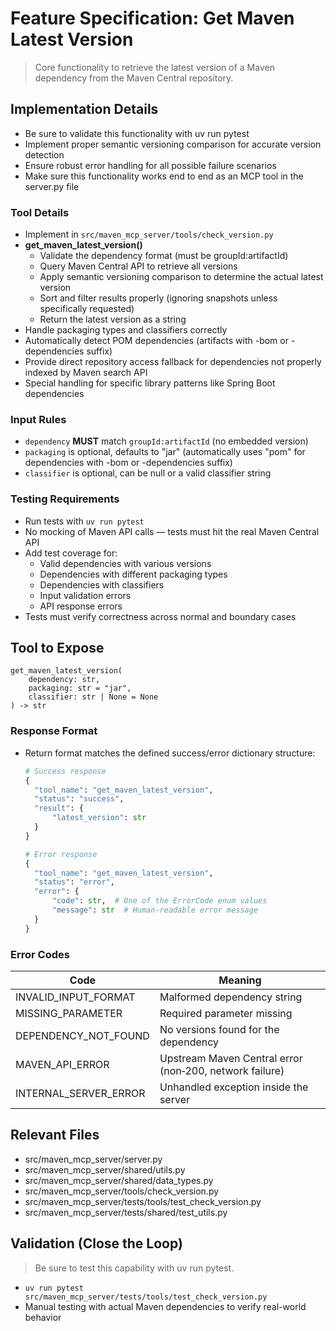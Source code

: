 # Feature Specification: Get Maven Latest Version

> Core functionality to retrieve the latest version of a Maven dependency from the Maven Central repository.

## Implementation Details
- Be sure to validate this functionality with uv run pytest
- Implement proper semantic versioning comparison for accurate version detection
- Ensure robust error handling for all possible failure scenarios
- Make sure this functionality works end to end as an MCP tool in the server.py file

### Tool Details
- Implement in `src/maven_mcp_server/tools/check_version.py`
- **get_maven_latest_version()**
  - Validate the dependency format (must be groupId:artifactId)
  - Query Maven Central API to retrieve all versions
  - Apply semantic versioning comparison to determine the actual latest version
  - Sort and filter results properly (ignoring snapshots unless specifically requested)
  - Return the latest version as a string
- Handle packaging types and classifiers correctly
- Automatically detect POM dependencies (artifacts with -bom or -dependencies suffix)
- Provide direct repository access fallback for dependencies not properly indexed by Maven search API
- Special handling for specific library patterns like Spring Boot dependencies

### Input Rules
- `dependency` **MUST** match `groupId:artifactId` (no embedded version)
- `packaging` is optional, defaults to "jar" (automatically uses "pom" for dependencies with -bom or -dependencies suffix)
- `classifier` is optional, can be null or a valid classifier string

### Testing Requirements
- Run tests with `uv run pytest`
- No mocking of Maven API calls — tests must hit the real Maven Central API
- Add test coverage for:
  - Valid dependencies with various versions
  - Dependencies with different packaging types
  - Dependencies with classifiers
  - Input validation errors
  - API response errors
- Tests must verify correctness across normal and boundary cases

## Tool to Expose

```text
get_maven_latest_version(
    dependency: str, 
    packaging: str = "jar", 
    classifier: str | None = None
) -> str
```

### Response Format
- Return format matches the defined success/error dictionary structure:
  ```python
  # Success response
  {
    "tool_name": "get_maven_latest_version",
    "status": "success",
    "result": {
        "latest_version": str
    }
  }
  
  # Error response
  {
    "tool_name": "get_maven_latest_version",
    "status": "error",
    "error": {
        "code": str,  # One of the ErrorCode enum values
        "message": str  # Human-readable error message
    }
  }
  ```

### Error Codes

| Code | Meaning |
|------|---------|
| INVALID_INPUT_FORMAT | Malformed dependency string |
| MISSING_PARAMETER    | Required parameter missing |
| DEPENDENCY_NOT_FOUND | No versions found for the dependency |
| MAVEN_API_ERROR      | Upstream Maven Central error (non‑200, network failure) |
| INTERNAL_SERVER_ERROR| Unhandled exception inside the server |

## Relevant Files
- src/maven_mcp_server/server.py
- src/maven_mcp_server/shared/utils.py
- src/maven_mcp_server/shared/data_types.py
- src/maven_mcp_server/tools/check_version.py
- src/maven_mcp_server/tests/tools/test_check_version.py
- src/maven_mcp_server/tests/shared/test_utils.py

## Validation (Close the Loop)
> Be sure to test this capability with uv run pytest.

- `uv run pytest src/maven_mcp_server/tests/tools/test_check_version.py`
- Manual testing with actual Maven dependencies to verify real-world behavior